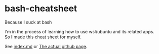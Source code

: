 # bash-cheatsheet
Because I suck at bash

I'm in the process of learning how to use wsl/ubuntu and its related apps. So I made this cheat sheet for myself.

See [index.md](index.md) or [The actual github page](https://asser-dk.github.io/bash-cheatsheet/).
